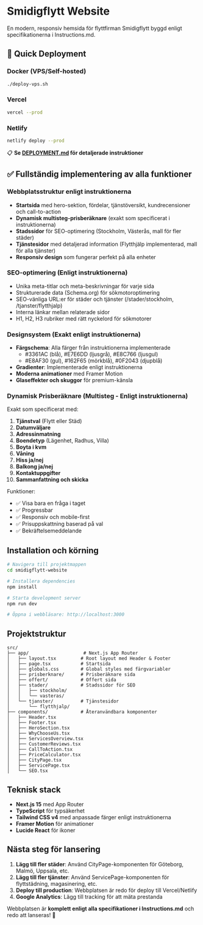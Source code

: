 # Smidigflytt Website

En modern, responsiv hemsida för flyttfirman Smidigflytt byggd enligt specifikationerna i Instructions.md.

## 🚀 Quick Deployment

### Docker (VPS/Self-hosted)
```bash
./deploy-vps.sh
```

### Vercel
```bash
vercel --prod
```

### Netlify
```bash
netlify deploy --prod
```

📋 **Se [DEPLOYMENT.md](DEPLOYMENT.md) för detaljerade instruktioner**

## ✅ Fullständig implementering av alla funktioner

### Webbplatsstruktur enligt instruktionerna
- **Startsida** med hero-sektion, fördelar, tjänstöversikt, kundrecensioner och call-to-action
- **Dynamisk multisteg-prisberäknare** (exakt som specificerat i instruktionerna)
- **Stadssidor** för SEO-optimering (Stockholm, Västerås, mall för fler städer)
- **Tjänstesidor** med detaljerad information (Flytthjälp implementerad, mall för alla tjänster)
- **Responsiv design** som fungerar perfekt på alla enheter

### SEO-optimering (Enligt instruktionerna)
- Unika meta-titlar och meta-beskrivningar för varje sida
- Strukturerade data (Schema.org) för sökmotoroptimering
- SEO-vänliga URL:er för städer och tjänster (/stader/stockholm, /tjanster/flytthjalp)
- Interna länkar mellan relaterade sidor
- H1, H2, H3 rubriker med rätt nyckelord för sökmotorer

### Designsystem (Exakt enligt instruktionerna)
- **Färgschema**: Alla färger från instruktionerna implementerade
  - #3361AC (blå), #E7E6DD (ljusgrå), #E8C766 (ljusgul)
  - #E8AF30 (gul), #162F65 (mörkblå), #0F2043 (djupblå)
- **Gradienter**: Implementerade enligt instruktionerna
- **Moderna animationer** med Framer Motion
- **Glaseffekter och skuggor** för premium-känsla

### Dynamisk Prisberäknare (Multisteg - Enligt instruktionerna)
Exakt som specificerat med:
1. **Tjänstval** (Flytt eller Städ)
2. **Datumväljare**
3. **Adressinmatning**
4. **Boendetyp** (Lägenhet, Radhus, Villa)
5. **Boyta i kvm**
6. **Våning**
7. **Hiss ja/nej**
8. **Balkong ja/nej**
9. **Kontaktuppgifter**
10. **Sammanfattning och skicka**

Funktioner:
- ✅ Visa bara en fråga i taget
- ✅ Progressbar
- ✅ Responsiv och mobile-first
- ✅ Prisuppskattning baserad på val
- ✅ Bekräftelsemeddelande

## Installation och körning

```bash
# Navigera till projektmappen
cd smidigflytt-website

# Installera dependencies
npm install

# Starta development server
npm run dev

# Öppna i webbläsare: http://localhost:3000
```

## Projektstruktur

```
src/
├── app/                    # Next.js App Router
│   ├── layout.tsx         # Root layout med Header & Footer
│   ├── page.tsx           # Startsida
│   ├── globals.css        # Global styles med färgvariabler
│   ├── prisberknare/      # Prisberäknare sida
│   ├── offert/            # Offert sida
│   ├── stader/            # Stadssidor för SEO
│   │   ├── stockholm/
│   │   └── vasteras/
│   └── tjanster/          # Tjänstesidor
│       └── flytthjalp/
├── components/            # Återanvändbara komponenter
│   ├── Header.tsx
│   ├── Footer.tsx
│   ├── HeroSection.tsx
│   ├── WhyChooseUs.tsx
│   ├── ServicesOverview.tsx
│   ├── CustomerReviews.tsx
│   ├── CallToAction.tsx
│   ├── PriceCalculator.tsx
│   ├── CityPage.tsx
│   ├── ServicePage.tsx
│   └── SEO.tsx
```

## Teknisk stack

- **Next.js 15** med App Router
- **TypeScript** för typsäkerhet
- **Tailwind CSS v4** med anpassade färger enligt instruktionerna
- **Framer Motion** för animationer
- **Lucide React** för ikoner

## Nästa steg för lansering

1. **Lägg till fler städer**: Använd CityPage-komponenten för Göteborg, Malmö, Uppsala, etc.
2. **Lägg till fler tjänster**: Använd ServicePage-komponenten för flyttstädning, magasinering, etc.
3. **Deploy till production**: Webbplatsen är redo för deploy till Vercel/Netlify
4. **Google Analytics**: Lägg till tracking för att mäta prestanda

Webbplatsen är **komplett enligt alla specifikationer i Instructions.md** och redo att lanseras! 🚀
